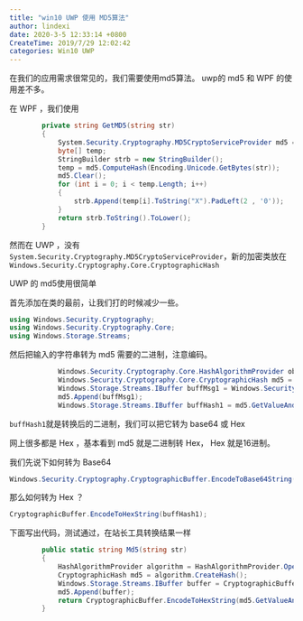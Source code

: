 ```yaml
---
title: "win10 UWP 使用 MD5算法"
author: lindexi
date: 2020-3-5 12:33:14 +0800
CreateTime: 2019/7/29 12:02:42
categories: Win10 UWP
---
```


在我们的应用需求很常见的，我们需要使用md5算法。
uwp的 md5 和 WPF 的使用差不多。

<!--more-->


<!-- CreateTime:2019/7/29 12:02:42 -->


<div id="toc"></div>

在 WPF ，我们使用

```csharp
        private string GetMD5(string str)
        {
            System.Security.Cryptography.MD5CryptoServiceProvider md5 = new System.Security.Cryptography.MD5CryptoServiceProvider();
            byte[] temp;
            StringBuilder strb = new StringBuilder();
            temp = md5.ComputeHash(Encoding.Unicode.GetBytes(str));
            md5.Clear();
            for (int i = 0; i < temp.Length; i++)
            { 
                strb.Append(temp[i].ToString("X").PadLeft(2 , '0'));
            }
            return strb.ToString().ToLower();            
        }
```

然而在 UWP ，没有`System.Security.Cryptography.MD5CryptoServiceProvider`，新的加密类放在`Windows.Security.Cryptography.Core.CryptographicHash`

UWP 的 md5使用很简单

首先添加在类的最前，让我们打的时候减少一些。

```csharp
using Windows.Security.Cryptography;
using Windows.Security.Cryptography.Core;
using Windows.Storage.Streams;

```

然后把输入的字符串转为 md5 需要的二进制，注意编码。

```csharp
            Windows.Security.Cryptography.Core.HashAlgorithmProvider objAlgProv = Windows.Security.Cryptography.Core.HashAlgorithmProvider.OpenAlgorithm(Windows.Security.Cryptography.Core.HashAlgorithmNames.Md5);
            Windows.Security.Cryptography.Core.CryptographicHash md5 = objAlgProv.CreateHash();
            Windows.Storage.Streams.IBuffer buffMsg1 = Windows.Security.Cryptography.CryptographicBuffer.ConvertStringToBinary(str , Windows.Security.Cryptography.BinaryStringEncoding.Utf16BE);
            md5.Append(buffMsg1);
            Windows.Storage.Streams.IBuffer buffHash1 = md5.GetValueAndReset();

```

`buffHash1`就是转换后的二进制，我们可以把它转为 base64 或 Hex

网上很多都是 Hex ，基本看到 md5 就是二进制转 Hex， Hex 就是16进制。

我们先说下如何转为 Base64

```csharp
Windows.Security.Cryptography.CryptographicBuffer.EncodeToBase64String(buffHash1);

```

那么如何转为 Hex ？

```csharp
CryptographicBuffer.EncodeToHexString(buffHash1);

```

下面写出代码，测试通过，在站长工具转换结果一样

```csharp
        public static string Md5(string str)
        {
            HashAlgorithmProvider algorithm = HashAlgorithmProvider.OpenAlgorithm(HashAlgorithmNames.Md5);
            CryptographicHash md5 = algorithm.CreateHash();
            Windows.Storage.Streams.IBuffer buffer = CryptographicBuffer.ConvertStringToBinary(str, BinaryStringEncoding.Utf16BE);
            md5.Append(buffer);
            return CryptographicBuffer.EncodeToHexString(md5.GetValueAndReset());
        }

```

<script src="https://gist.github.com/lindexi/0ecf1d8de7a222cda5f058e74de335c1.js"></script>


